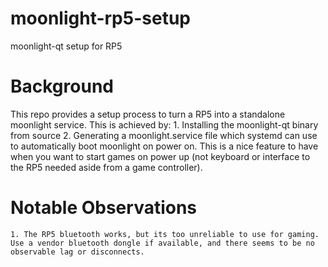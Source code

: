 # moonlight-rp5-setup
moonlight-qt setup for RP5



# Background 
This repo provides a setup process to turn a RP5 into a standalone moonlight service. This is achieved by:
    1. Installing the moonlight-qt binary from source 
    2. Generating a moonlight.service file which systemd can use to automatically boot moonlight on power on.
       This is a nice feature to have when you want to start games on power up (not keyboard or interface to the RP5 needed aside from a game controller). 

# Notable Observations 
    1. The RP5 bluetooth works, but its too unreliable to use for gaming. Use a vendor bluetooth dongle if available, and there seems to be no observable lag or disconnects.  
